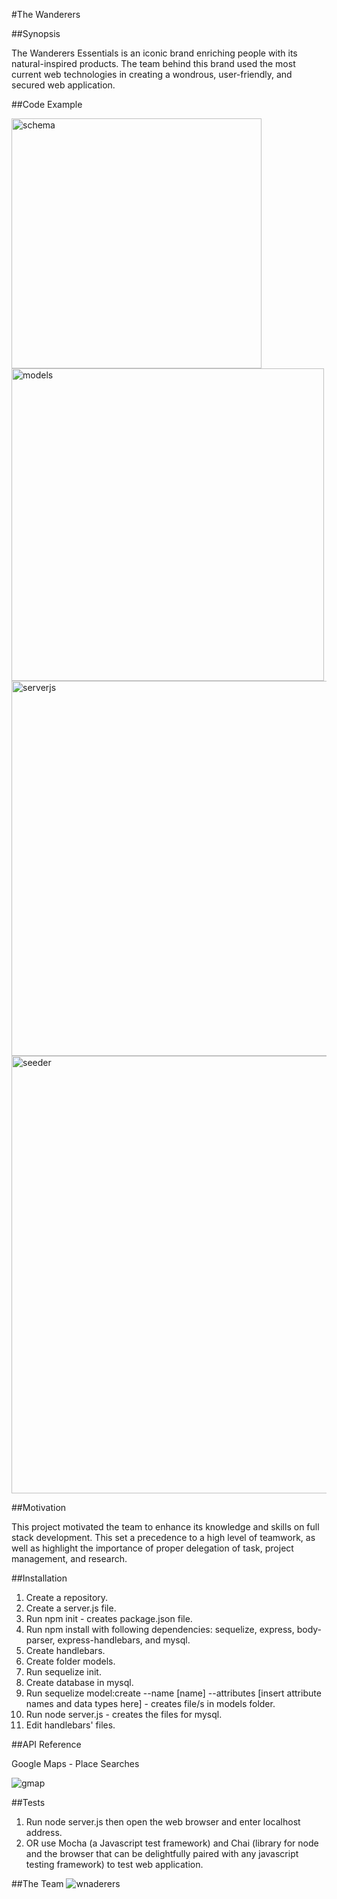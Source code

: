 
#The Wanderers

##Synopsis

The Wanderers Essentials is an iconic brand enriching people with its natural-inspired products. The team behind this brand used the most current web technologies in creating a wondrous, user-friendly, and secured web application.        


##Code Example

<img width="400" alt="schema" src="https://cloud.githubusercontent.com/assets/18274079/17719936/1d07e7e8-63ec-11e6-8695-a319075992b5.png">

<img width="500" alt="models" src="https://cloud.githubusercontent.com/assets/18274079/17719950/34debe00-63ec-11e6-8cb7-6a40a6752ccf.png">

<img width="600" alt="serverjs" src="https://cloud.githubusercontent.com/assets/18274079/17719956/4a06f7f2-63ec-11e6-978c-0a994050afa2.png">

<img width="700" alt="seeder" src="https://cloud.githubusercontent.com/assets/18274079/17719992/8a06c648-63ec-11e6-991a-6cf8d8335125.png">


##Motivation

This project motivated the team to enhance its knowledge and skills on full stack development. This set a precedence to a high level of teamwork, as well as highlight the importance of proper delegation of task, project management, and research.   

##Installation

1. Create a repository.
2. Create a server.js file.
3. Run npm init - creates package.json file.
4. Run npm install with following dependencies: sequelize, express, body-parser, express-handlebars, and mysql.
5. Create handlebars.
6. Create folder models.
7. Run sequelize init.
8. Create database in mysql.
9. Run sequelize model:create --name [name] --attributes [insert attribute names and data types here] - creates file/s in models folder.
10. Run node server.js - creates the files for mysql.
11. Edit handlebars' files.


##API Reference

Google Maps - Place Searches

![gmap](https://cloud.githubusercontent.com/assets/18274079/17877444/47cf03ac-68b1-11e6-9e03-491370c70e5a.jpg)


##Tests

1. Run node server.js then open the web browser and enter localhost address.
2. OR use Mocha (a Javascript test framework) and Chai (library for node and the browser that can be delightfully paired with any javascript testing framework) to test web application.

##The Team
![wnaderers](https://cloud.githubusercontent.com/assets/18274079/17759120/d18b1e66-64c2-11e6-9b7a-866b758278ec.png)
